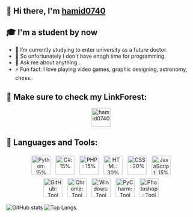 ## 👋 Hi there, I'm [hamid0740](https://hamid0740.neocities.org)
<!--![](https://visitor-badge.laobi.icu/badge?page_id=hamid0740.hamid0740) [![Github](https://img.shields.io/github/followers/hamid0740?label=Followers&logo=Github)](https://github.com/hamid0740) -->

## 🎓 I'm a student by now
- 💊 I’m currently studying to enter university as a future doctor.
- 🔭 So unfortunately I don't have enogh time for programming.
- 💬 Ask me about anything...
- ⚡ Fun fact: I love playing video games, graphic designing, astronomy, chess.

## 📧 Make sure to check my LinkForest:

<p align="center"><a href="https://hamid0740.neocities.org" target="_blank"><img src="https://hamid0740.neocities.org/logo.png" alt="hamid0740" height="50" style="vertical-align:top"></a></p>

## 🧰 Languages and Tools:

<link rel="stylesheet" href="https://unpkg.com/microtip/microtip.css"/>
<p align="center">
  <img title="Python: 15%" src='https://cdn.jsdelivr.net/gh/devicons/devicon/icons/python/python-original.svg' alt="Python: 15%" height="50" style="vertical-align:top; margin:5px">
  <img title="C#: 15%" src='https://cdn.jsdelivr.net/gh/devicons/devicon/icons/csharp/csharp-original.svg' alt="C#: 15%" height="50" style="vertical-align:top; margin:5px">
  <img title="PHP: 15%" src='https://cdn.jsdelivr.net/gh/devicons/devicon/icons/php/php-original.svg' alt="PHP: 15%" height="50" style="vertical-align:top; margin:5px">
  <img title="HTML: 30%" src='https://cdn.jsdelivr.net/gh/devicons/devicon/icons/html5/html5-original.svg' alt="HTML: 30%" height="50" style="vertical-align:top; margin:5px">
  <img title="CSS: 25%" src='https://cdn.jsdelivr.net/gh/devicons/devicon/icons/css3/css3-original.svg' alt="CSS: 20%" height="50" style="vertical-align:top; margin:5px">
  <img title="JavaScript: 20%" src='https://cdn.jsdelivr.net/gh/devicons/devicon/icons/javascript/javascript-original.svg' alt="JavaScript: 15%" height="50" style="vertical-align:top; margin:5px">
</br>
  <img title="GitHub: Tool" src='https://cdn.jsdelivr.net/gh/devicons/devicon/icons/github/github-original.svg' alt="GitHub: Tool" height="50" style="vertical-align:top; margin:5px">
  <img title="Chrome: Tool" src='https://cdn.jsdelivr.net/gh/devicons/devicon/icons/chrome/chrome-original.svg' alt="Chrome: Tool" height="50" style="vertical-align:top; margin:5px">
  <img title="Windows: Tool" src='https://cdn.jsdelivr.net/gh/devicons/devicon/icons/windows8/windows8-original.svg' alt="Windows: Tool" height="50" style="vertical-align:top; margin:5px">
  <img title="PyCharm: Tool" src='https://cdn.jsdelivr.net/gh/devicons/devicon/icons/pycharm/pycharm-original.svg' alt="PyCharm: Tool" height="50" style="vertical-align:top; margin:5px">
  <img title="Photoshop: Tool" src='https://cdn.jsdelivr.net/gh/devicons/devicon/icons/photoshop/photoshop-line.svg' alt="Photoshop: Tool" height="50" style="vertical-align:top; margin:5px">
</p>


![GitHub stats](https://github-readme-stats.vercel.app/api?username=hamid0740&show_icons=true&theme=tokyonight)
![Top Langs](https://github-readme-stats.vercel.app/api/top-langs/?username=hamid0740&theme=tokyonight)

<!--
**hamid0740/hamid0740** is a ✨ _special_ ✨ repository because its `README.md` (this file) appears on your GitHub profile.

Here are some ideas to get you started:

- 🔭 I’m currently working on ...
- 🌱 I’m currently learning ...
- 👯 I’m looking to collaborate on ...
- 🤔 I’m looking for help with ...
- 💬 Ask me about ...
- 📫 How to reach me: ...
- 😄 Pronouns: ...
- ⚡ Fun fact: ...
-->

